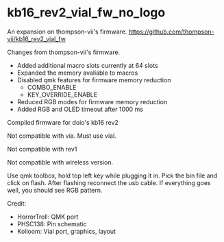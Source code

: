 # kb16_rev2_vial_fw_no_logo
An expansion on thompson-vii's firmware. https://github.com/thompson-vii/kb16_rev2_vial_fw

Changes from thompson-vii's firmware.
- Added additional macro slots currently at 64 slots
- Expanded the memory avaliable to macros
- Disabled qmk features for firmware memory reduction
    - COMBO_ENABLE
    - KEY_OVERRIDE_ENABLE
- Reduced RGB modes for firmware memory reduction
- Added RGB and OLED timeout after 1000 ms

Compiled firmware for doio's kb16 rev2

Not compatible with via. Must use vial.

Not compatible with rev1

Not compatible with wireless version.

Use qmk toolbox, hold top left key while plugging it in. Pick the bin file and click on flash. After flashing reconnect the usb cable. If everything goes well, you should see RGB pattern.


Credit:

- HorrorTroll: QMK port
- PHSC138: Pin schematic
- Kolloom: Vial port, graphics, layout
